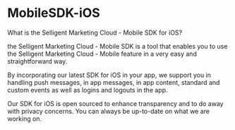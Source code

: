 # MobileSDK-iOS

What is the Selligent Marketing Cloud - Mobile SDK for iOS?

the Selligent Marketing Cloud - Mobile SDK is a tool that enables you to use the Selligent Marketing Cloud - Mobile feature in a very easy and straightforward way. 

By incorporating our latest SDK for iOS in your app, we support you in handling push messages, in app messages, in app content, standard and custom events as well as logins and logouts in the app.

Our SDK for iOS is open sourced to enhance transparency and to do away with privacy concerns. You can always be up-to-date on what we are working on.
